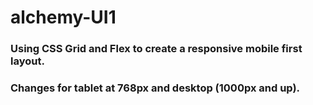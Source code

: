 # alchemy-UI1
### Using CSS Grid and Flex to create a responsive mobile first layout.
### Changes for tablet at 768px and desktop (1000px and up).
